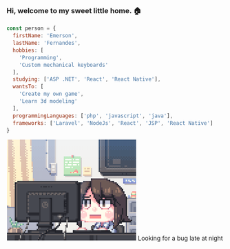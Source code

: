 ### Hi, welcome to my sweet little home. :house:

```javascript
const person = {
  firstName: 'Emerson',
  lastName: 'Fernandes',
  hobbies: [
    'Programming',
    'Custom mechanical keyboards'
  ],
  studying: ['ASP .NET', 'React', 'React Native'],
  wantsTo: [
    'Create my own game',
    'Learn 3d modeling'
  ],
  programmingLanguages: ['php', 'javascript', 'java'],
  frameworks: ['Laravel', 'NodeJs', 'React', 'JSP', 'React Native']
}
```
<p align="center">
  <img src="https://github.com/Honokai/honokai/blob/main/f0f0d932d6e39c7af5aa305cbd8da735.gif?raw=true"> Looking for a bug late at night
</p>


